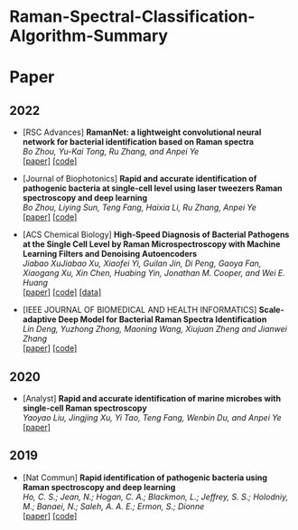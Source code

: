 # Raman-Spectral-Classification-Algorithm-Summary

# Paper

## 2022
- [RSC Advances] **RamanNet: a lightweight convolutional neural network for bacterial identification based on Raman spectra**  
  _Bo Zhou, Yu-Kai Tong, Ru Zhang, and Anpei Ye_  
  [[paper]](https://pubs.rsc.org/en/content/articlepdf/2022/ra/d2ra03722j) [[code]](https://github.com/Bo-Zhou-gogogo/RamanNet)
  
- [Journal of Biophotonics] **Rapid and accurate identification of pathogenic bacteria at single-cell level using laser tweezers Raman spectroscopy and deep learning**  
  _Bo Zhou, Liying Sun, Teng Fang, Haixia Li, Ru Zhang, Anpei Ye_  
  [[paper]](https://pubs.rsc.org/en/content/articlelanding/2020/an/c9an02069a) [[code]](https://github.com/Bo-Zhou-gogogo/Rapid-and-accurate-identification-of-pathogenic-bacteria-at-the-single-cell-level-using-laser-tweeze)

- [ACS Chemical Biology] **High-Speed Diagnosis of Bacterial Pathogens at the Single Cell Level by Raman Microspectroscopy with Machine Learning Filters and Denoising Autoencoders**  
  _Jiabao XuJiabao Xu, Xiaofei Yi, Guilan Jin, Di Peng, Gaoya Fan, Xiaogang Xu, Xin Chen, Huabing Yin, Jonathan M. Cooper, and Wei E. Huang_  
  [[paper]](https://pubs.acs.org/doi/10.1021/acschembio.1c00834) [[code]](https://doi.org/10.6084/m9.figshare.14377286.v1) [[data]](https://figshare.com/articles/dataset/Raman_bacteria_data_csv/14377259/1)

- [IEEE JOURNAL OF BIOMEDICAL AND HEALTH INFORMATICS] **Scale-adaptive Deep Model for Bacterial Raman Spectra Identification**  
  _Lin Deng, Yuzhong Zhong, Maoning Wang, Xiujuan Zheng and Jianwei Zhang_  
  [[paper]](https://pubmed.ncbi.nlm.nih.gov/34543211/) [[code]](https://github.com/DenglinGo/bacteria-SANet) 

## 2020
- [Analyst] **Rapid and accurate identification of marine microbes with single-cell Raman spectroscopy**  
  _Yaoyao Liu, Jingjing Xu, Yi Tao, Teng Fang, Wenbin Du, and Anpei Ye_  
  [[paper]](https://pubs.rsc.org/en/content/articlelanding/2020/an/c9an02069a)

## 2019

- [Nat Commun] **Rapid identification of pathogenic bacteria using Raman spectroscopy and deep learning**  
  _Ho, C. S.; Jean, N.; Hogan, C. A.; Blackmon, L.; Jeffrey, S. S.; Holodniy, M.; Banaei, N.; Saleh, A. A. E.; Ermon, S.; Dionne_  
  [[paper]](https://www.nature.com/articles/s41467-019-12898-9)    [[code]](https://github.com/csho33/bacteria-ID)


    
